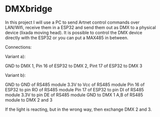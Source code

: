 # DMXbridge

In this project I will use a PC to send Artnet control commands over LAN/Wifi, receive them in a ESP32 and send them out as DMX to a physical device (lixada moving head). It is possible to control the DMX device directly with the ESP32 or you can put a MAX485 in between.

Connections:

Variant a):

GND to DMX 1,
Pin 16 of ESP32 to DMX 2, 
Pint 17 of ESP32 to DMX 3

Variant b):

GND to GND of RS485 module
3.3V to Vcc of RS485 module
Pin 16 of ESP32 to pin RO of RS485 module
Pin 17 of ESP32 to pin DI of RS485 module
3.3V to pin DE of RS485 module
GND to DMX 1
A,B of RS485 module to DMX 2 and 3

If the light is reacting, but in the wrong way, then exchange DMX 2 and 3.
